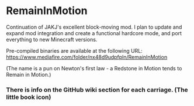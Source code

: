RemainInMotion
==============

Continuation of JAKJ's excellent block-moving mod. I plan to update and expand mod integration and create a functional hardcore mode, and port everything to new Minecraft versions.

Pre-compiled binaries are available at the following URL: https://www.mediafire.com/folder/nx48d9udpfpln/RemainInMotion

(The name is a pun on Newton's first law - a Redstone in Motion tends to Remain in Motion.)

### There is info on the GitHub wiki section for each carriage. (The little book icon)
